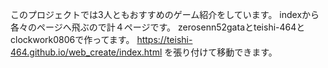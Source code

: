 このプロジェクトでは3人ともおすすめのゲーム紹介をしています。
indexから各々のページへ飛ぶので計４ページです。
zerosenn52gataとteishi-464とclockwork0806で作ってます。
https://teishi-464.github.io/web_create/index.html
を張り付けて移動できます。
